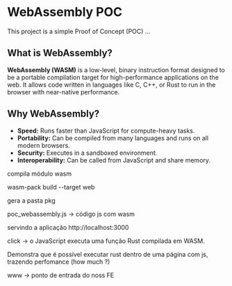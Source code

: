 # WebAssembly POC

This project is a simple Proof of Concept (POC) ...

## What is WebAssembly?

**WebAssembly (WASM)** is a low-level, binary instruction format designed to be a portable compilation target for high-performance applications on the web. It allows code written in languages like C, C++, or Rust to run in the browser with near-native performance.

## Why WebAssembly?

* **Speed:** Runs faster than JavaScript for compute-heavy tasks.
* **Portability:** Can be compiled from many languages and runs on all modern browsers.
* **Security:** Executes in a sandboxed environment.
* **Interoperability:** Can be called from JavaScript and share memory.


compila módulo wasm 

wasm-pack build --target web

gera a pasta pkg

poc_webassembly.js -> código js com wasm

servindo a aplicação
http://localhost:3000

click -> 
o JavaScript executa uma função Rust compilada em WASM.

Demonstra que é possível executar rust dentro de uma página com js, trazendo perfomance (how much ?)

www -> ponto de entrada do noss FE